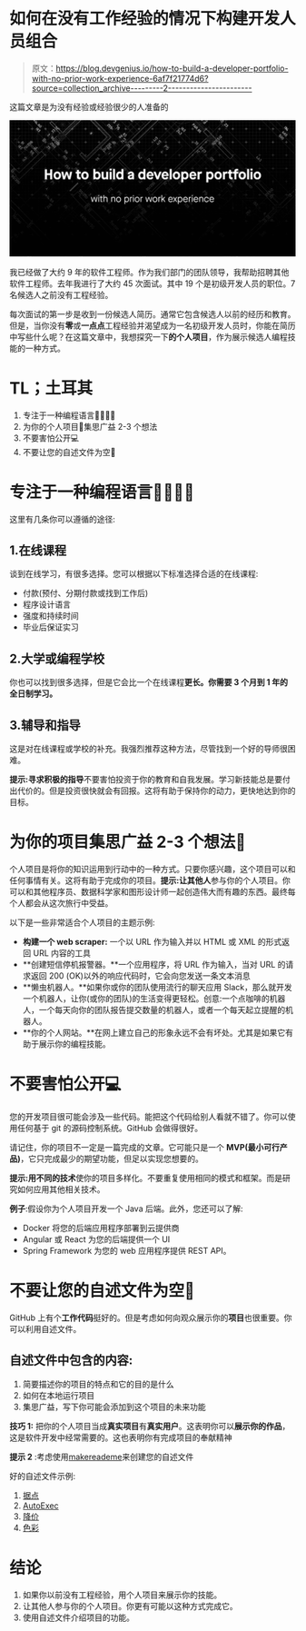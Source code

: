 # 如何在没有工作经验的情况下构建开发人员组合

> 原文：<https://blog.devgenius.io/how-to-build-a-developer-portfolio-with-no-prior-work-experience-6af7f21774d6?source=collection_archive---------2----------------------->

这篇文章是为没有经验或经验很少的人准备的

![](img/c67f492ac63dbc0efb4170d5a23e3652.png)

我已经做了大约 9 年的软件工程师。作为我们部门的团队领导，我帮助招聘其他软件工程师。去年我进行了大约 45 次面试。其中 19 个是初级开发人员的职位。7 名候选人之前没有工程经验。

每次面试的第一步是收到一份候选人简历。通常它包含候选人以前的经历和教育。但是，当你没有**零**或**一点点**工程经验并渴望成为一名初级开发人员时，你能在简历中写些什么呢？在这篇文章中，我想探究一下**的个人项目**，作为展示候选人编程技能的一种方式。

# TL；土耳其

1.  专注于一种编程语言👨‍💻👩‍💻
2.  为你的个人项目🧠集思广益 2-3 个想法
3.  不要害怕公开💻
4.  不要让您的自述文件为空📝

# 专注于一种编程语言👨‍💻👩‍💻

这里有几条你可以遵循的途径:

## 1.在线课程

谈到在线学习，有很多选择。您可以根据以下标准选择合适的在线课程:

*   付款(预付、分期付款或找到工作后)
*   程序设计语言
*   强度和持续时间
*   毕业后保证实习

## 2.大学或编程学校

你也可以找到很多选择，但是它会比一个在线课程**更长。你需要 3 个月到 1 年的全日制学习。**

## 3.辅导和指导

这是对在线课程或学校的补充。我强烈推荐这种方法，尽管找到一个好的导师很困难。

**提示:**寻求**积极的指导**不要害怕投资于你的教育和自我发展。学习新技能总是要付出代价的。但是投资很快就会有回报。这将有助于保持你的动力，更快地达到你的目标。

# 为你的项目集思广益 2-3 个想法🧠

个人项目是将你的知识运用到行动中的一种方式。只要你感兴趣，这个项目可以和任何事情有关。这将有助于完成你的项目。**提示:**让**其他人**参与你的个人项目。你可以和其他程序员、数据科学家和图形设计师一起创造伟大而有趣的东西。最终每个人都会从这次旅行中受益。

以下是一些非常适合个人项目的主题示例:

*   **构建一个 web scraper:** 一个以 URL 作为输入并以 HTML 或 XML 的形式返回 URL 内容的工具
*   **创建短信停机报警器。**一个应用程序，将 URL 作为输入，当对 URL 的请求返回 200 (OK)以外的响应代码时，它会向您发送一条文本消息
*   **懒虫机器人。**如果你或你的团队使用流行的聊天应用 Slack，那么就开发一个机器人，让你(或你的团队)的生活变得更轻松。创意:一个点咖啡的机器人，一个每天向你的团队报告提交数量的机器人，或者一个每天起立提醒的机器人。
*   **你的个人网站。**在网上建立自己的形象永远不会有坏处。尤其是如果它有助于展示你的编程技能。

# 不要害怕公开💻

您的开发项目很可能会涉及一些代码。能把这个代码给别人看就不错了。你可以使用任何基于 git 的源码控制系统。GitHub 会做得很好。

请记住，你的项目不一定是一篇完成的文章。它可能只是一个 **MVP(最小可行产品)**，它只完成最少的期望功能，但足以实现您想要的。

**提示:**用**不同的技术**使你的项目多样化。不要重复使用相同的模式和框架。而是研究如何应用其他相关技术。

**例子**:假设你为个人项目开发一个 Java 后端。此外，您还可以了解:

*   Docker 将您的后端应用程序部署到云提供商
*   Angular 或 React 为您的后端提供一个 UI
*   Spring Framework 为您的 web 应用程序提供 REST API。

# 不要让您的自述文件为空📝

GitHub 上有个**工作代码**挺好的。但是考虑如何向观众展示你的**项目**也很重要。你可以利用自述文件。

## 自述文件中包含的内容:

1.  简要描述你的项目的特点和它的目的是什么
2.  如何在本地运行项目
3.  集思广益，写下你可能会添加到这个项目的未来功能

**技巧 1:** 把你的个人项目当成**真实项目**有**真实用户**。这表明你可以**展示你的作品**，这是软件开发中经常需要的。这也表明你有完成项目的奉献精神

**提示 2** :考虑使用[makereademe](https://www.makeareadme.com)来创建您的自述文件

好的自述文件示例:

1.  [据点](https://github.com/alichtman/stronghold#readme)
2.  [AutoExec](https://github.com/ArmynC/ArminC-AutoExec/#readme)
3.  [降价](https://github.com/amitmerchant1990/electron-markdownify#readme)
4.  [色彩](https://github.com/athityakumar/colorls#readme)

# 结论

1.  如果你以前没有工程经验，用个人项目来展示你的技能。
2.  让其他人参与你的个人项目。你更有可能以这种方式完成它。
3.  使用自述文件介绍项目的功能。